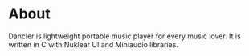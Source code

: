 # About

Dancler is lightweight portable music player for every music lover. It is written in C with Nuklear UI and Miniaudio libraries.